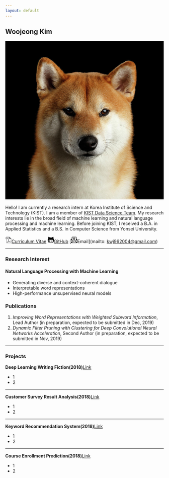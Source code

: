 ```yaml
---
layout: default
---
```


## Woojeong Kim

<img class="profile-picture" src="shiba.jpg">

Hello!
I am currently a research intern at Korea Institute of Science and Technology (KIST). I am a member of [KIST Data Science Team](https://kdst.tistory.com/). My research interests lie in the broad field of machine learning and natural language processing and machine learning. Before joining KIST, I received a B.A. in Applied Statistics and a B.S. in Computer Science from Yonsei University.
<br><br>
[<img class="icon" src="pdf-icon-gray20.png" width="20px" height="20px">Curriculum Vitae](CV_Woojeong_Kim.pdf)
[<img class="icon" src="asset/git-icon.jpg" width="20px" height="20px">GitHub](https://github.com/friendshipkim)
[<img class="icon" src="asset/email-icon.png" width="20px" height="20px">Email](mailto: kwj962004@gmail.com)

---

### Research Interest

#### Natural Language Processing with Machine Learning
- Generating diverse and context-coherent dialogue
- Interpretable word representations
- High-performance unsupervised neural models

### Publications

1. *Improving Word Representations with Weighted Subword Information*, Lead Author (in preparation, expected to be submitted in Dec, 2019)
2. *Dynamic Filter Pruning with Clustering for Deep Convolutional Neural Networks Acceleration*, Second Author (in preparation, expected to be submitted in Nov, 2019)

---

### Projects
**Deep Learning Writing Fiction(2018)**[Link](/project/fiction.html)
- 1
- 2

---

**Customer Survey Result Analysis(2018)**[Link](/project/customer_survey.html)
- 1
- 2

---

**Keyword Recommendation System(2018)**[Link](/project/keyword_recommendation.html)
- 1
- 2

---

**Course Enrollment Prediction(2018)**[Link](/project/course_enrollment.html)
- 1
- 2
